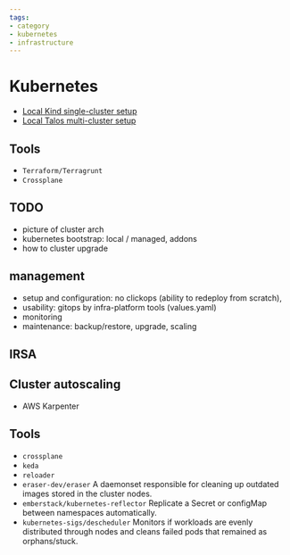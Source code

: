 ```yaml
---
tags:
- category
- kubernetes
- infrastructure
---
```


# Kubernetes

* [Local Kind single-cluster setup](./articles/cluster-local-kind.md)
* [Local Talos multi-cluster setup](./articles/cluster-local-talos.md)

## Tools

* `Terraform/Terragrunt`
* `Crossplane`

## TODO

- picture of cluster arch
- kubernetes bootstrap: local / managed, addons
- how to cluster upgrade

## management

* setup and configuration: no clickops (ability to redeploy from scratch),
* usability: gitops by infra-platform tools (values.yaml)
* monitoring
* maintenance: backup/restore, upgrade, scaling

## IRSA

## Cluster autoscaling

* AWS Karpenter

## Tools

* `crossplane`
* `keda`
* `reloader`
* `eraser-dev/eraser`   A daemonset responsible for cleaning up outdated images stored in the cluster nodes.
* `emberstack/kubernetes-reflector` Replicate a Secret or configMap between namespaces automatically.
* `kubernetes-sigs/descheduler`   Monitors if workloads are evenly distributed through nodes and cleans failed pods that remained as orphans/stuck.
